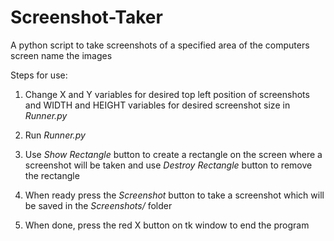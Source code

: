 # Screenshot-Taker
A python script to take screenshots of a specified area of the computers screen name the images

Steps for use: 
 
 1. Change X and Y variables for desired top left position of screenshots and WIDTH and HEIGHT variables for desired screenshot size in *Runner.py* 
 
 2. Run *Runner.py*
 
 3. Use *Show Rectangle* button to create a rectangle on the screen where a screenshot will be taken and use *Destroy Rectangle* button to remove the rectangle 
 
 4. When ready press the *Screenshot* button to take a screenshot which will be saved in the *Screenshots/* folder
 
 5. When done, press the red X button on tk window to end the program
